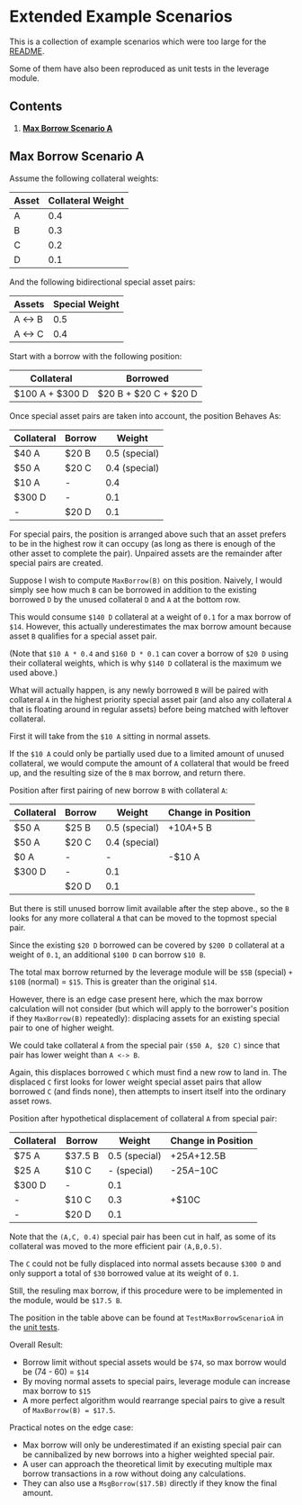 # Extended Example Scenarios

This is a collection of example scenarios which were too large for the [README](./README.md).

Some of them have also been reproduced as unit tests in the leverage module.

## Contents

1. **[Max Borrow Scenario A](#max-borrow-scenario-a)**

## Max Borrow Scenario A

Assume the following collateral weights:

| Asset | Collateral Weight |
| ----- | ----------------- |
|   A   |       0.4         |
|   B   |       0.3         |
|   C   |       0.2         |
|   D   |       0.1         |

And the following bidirectional special asset pairs:

| Assets  | Special Weight |
| ------- | -------------- |
| A <-> B |      0.5       |
| A <-> C |      0.4       |

Start with a borrow with the following position:

| Collateral      | Borrowed              |
| --------------- | --------------------- |
| $100 A + $300 D | $20 B + $20 C + $20 D |

Once special asset pairs are taken into account, the position Behaves As:

| Collateral | Borrow | Weight              |
| ---------- | ------ | ------------------- |
| $40 A      | $20 B  | 0.5 (special)       |
| $50 A      | $20 C  | 0.4 (special)       |
| $10 A      | -      | 0.4                 |
| $300 D     | -      | 0.1                 |
| -          | $20 D  | 0.1                 |

For special pairs, the position is arranged above such that an asset prefers to be in the highest row it can occupy (as long as there is enough of the other asset to complete the pair).
Unpaired assets are the remainder after special pairs are created.

Suppose I wish to compute `MaxBorrow(B)` on this position.
Naively, I would simply see how much `B` can be borrowed in addition to the existing borrowed `D` by the unused collateral `D` and `A` at the bottom row.

This would consume `$140 D` collateral at a weight of `0.1` for a max borrow of `$14`. 
However, this actually underestimates the max borrow amount because asset `B` qualifies for a special asset pair.

(Note that `$10 A * 0.4` and `$160 D * 0.1` can cover a borrow of `$20 D` using their collateral weights, which is why `$140 D` collateral is the maximum we used above.) 

What will actually happen, is any newly borrowed `B` will be paired with collateral `A` in the highest priority special asset pair (and also any collateral `A` that is floating around in regular assets) before being matched with leftover collateral.

First it will take from the `$10 A` sitting in normal assets.

If the `$10 A` could only be partially used due to a limited amount of unused collateral, we would compute the amount of `A` collateral that would be freed up, and the resulting size of the `B` max borrow, and return there.

Position after first pairing of new borrow `B` with collateral `A`:

| Collateral | Borrow | Weight            | Change in Position |
| ---------- | ------ | ----------------- | ------------------ |
| $50 A      | $25 B  | 0.5 (special)     | +$10 A       +$5 B |
| $50 A      | $20 C  | 0.4 (special)     |                    |
| $0 A       | -      | -                 | -$10 A             |
| $300 D     | -      | 0.1               |                    |
|            | $20 D  | 0.1               |                    |

But there is still unused borrow limit available after the step above., so the `B` looks for any more collateral `A` that can be moved to the topmost special pair.

Since the existing `$20 D` borrowed can be covered by `$200 D` collateral at a weight of `0.1`, an additional `$100 D` can borrow `$10 B`.

The total max borrow returned by the leverage module will be `$5B` (special) `+ $10B` (normal) = `$15`. This is greater than the original `$14`.

However, there is an edge case present here, which the max borrow calculation will not consider (but which will apply to the borrower's position if they `MaxBorrow(B)` repeatedly): displacing assets for an existing special pair to one of higher weight.

We could take collateral `A` from the special pair `($50 A, $20 C)` since that pair has lower weight than `A <-> B`.

Again, this displaces borrowed `C` which must find a new row to land in.
The displaced `C` first looks for lower weight special asset pairs that allow borrowed `C` (and finds none), then attempts to insert itself into the ordinary asset rows.

Position after hypothetical displacement of collateral `A` from special pair:

| Collateral | Borrow  | Weight            | Change in Position |
| ---------- | ------- | ----------------- | ------------------ |
| $75 A      | $37.5 B | 0.5 (special)     | +$25A      +$12.5B |
| $25 A      | $10 C   | -   (special)     | -$25A        -$10C |
| $300 D     | -       | 0.1               |                    |
| -          | $10 C   | 0.3               |              +$10C |
| -          | $20 D   | 0.1               |                    |

Note that the `(A,C, 0.4)` special pair has been cut in half, as some of its collateral was moved to the more efficient pair `(A,B,0.5)`.

The `C` could not be fully displaced into normal assets because `$300 D` and only support a total of `$30` borrowed value at its weight of `0.1`.

Still, the resuling max borrow, if this procedure were to be implemented in the module, would be `$17.5 B`.

The position in the table above can be found at `TestMaxBorrowScenarioA` in the [unit tests](./types/documented_test.go).

Overall Result:

- Borrow limit without special assets would be `$74`, so max borrow would be (74 - 60) = `$14`
- By moving normal assets to special pairs, leverage module can increase max borrow to `$15`
- A more perfect algorithm would rearrange special pairs to give a result of `MaxBorrow(B) = $17.5`.

Practical notes on the edge case: 

- Max borrow will only be underestimated if an existing special pair can be cannibalized by new borrows into a higher weighted special pair.
- A user can approach the theoretical limit by executing multiple max borrow transactions in a row without doing any calculations.
- They can also use a `MsgBorrow($17.5B)` directly if they know the final amount.